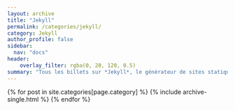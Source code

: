 ```yaml
---
layout: archive
title: "Jekyll"
permalink: /categories/jekyll/
category: Jekyll
author_profile: false
sidebar:
  nav: "docs"
header:
    overlay_filter: rgba(0, 20, 120, 0.5)
summary: "Tous les billets sur *Jekyll*, le générateur de sites statiques diffusé par Github..."  
---
```


{% for post in site.categories[page.category] %}
  {% include archive-single.html %}
{% endfor %}
